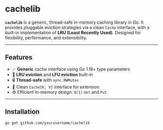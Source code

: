 # cachelib

**`cachelib`** is a generic, thread-safe in-memory caching library in Go. It provides pluggable eviction strategies via a clean `Cache` interface, with a built-in implementation of **LRU (Least Recently Used)**. Designed for flexibility, performance, and extensibility.

---

## Features

- ✅ **Generic** cache interface using Go 1.18+ type parameters
- 🔁 **LRU eviction** and **LFU eviction** built-in
- 🔒 **Thread-safe** with `sync.RWMutex`
- 🧩 Clean `Cache[K, V]` interface for extension
- ⚙️ Efficient in-memory design: `O(1)` `Get` and `Put`

---

## Installation

```bash
go get github.com/yourusername/cachelib

